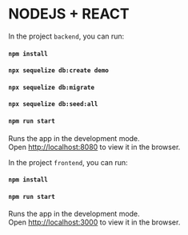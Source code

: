 # NODEJS + REACT

In the project `backend`, you can run:

#### `npm install`
#### `npx sequelize db:create demo`
#### `npx sequelize db:migrate`
#### `npx sequelize db:seed:all`
#### `npm run start`
Runs the app in the development mode.<br>
Open [http://localhost:8080](http://localhost:8080) to view it in the browser.

In the project `frontend`, you can run:

#### `npm install`
#### `npm run start`
Runs the app in the development mode.<br>
Open [http://localhost:3000](http://localhost:3000) to view it in the browser.